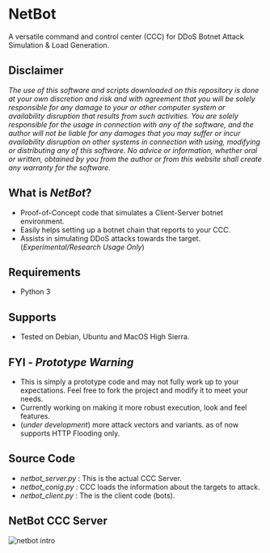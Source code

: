 # NetBot
A versatile command and control center (CCC) for DDoS Botnet Attack Simulation &amp; Load Generation.

**Disclaimer**
---

_The use of this software and scripts downloaded on this repository is done at your own discretion and risk and with agreement that you will be solely responsible for any damage to your or other computer system or availability disruption that results from such activities. You are solely responsible for the usage in connection with any of the software, and the author will not be liable for any damages that you may suffer or incur availability disruption on other systems in connection with using, modifying or distributing any of this software. No advice or information, whether oral or written, obtained by you from the author or from this website shall create any warranty for the software._

What is _NetBot_?
--
- Proof-of-Concept code that simulates a Client-Server botnet environment.
- Easily helps setting up a botnet chain that reports to your CCC.
- Assists in simulating DDoS attacks towards the target. (_Experimental/Research Usage Only_)

Requirements
--
- Python 3

Supports
--
- Tested on Debian, Ubuntu and MacOS High Sierra.

FYI - *Prototype Warning*
--
- This is simply a prototype code and may not fully work up to your expectations. Feel free to fork the project and modify it to meet your needs. 
- Currently working on making it more robust execution, look and feel features.
- (_under development_) more attack vectors and variants. as of now supports HTTP Flooding only.


Source Code
--
- _netbot_server.py_ : This is the actual CCC Server. 
- _netbot_conig.py_ : CCC loads the information about the targets to attack. 
- _netbot_client.py_ : The is the client code (bots).



NetBot CCC Server
--
![netbot intro](https://raw.githubusercontent.com/skavngr/netbot/main/netbot_server.PNG)

